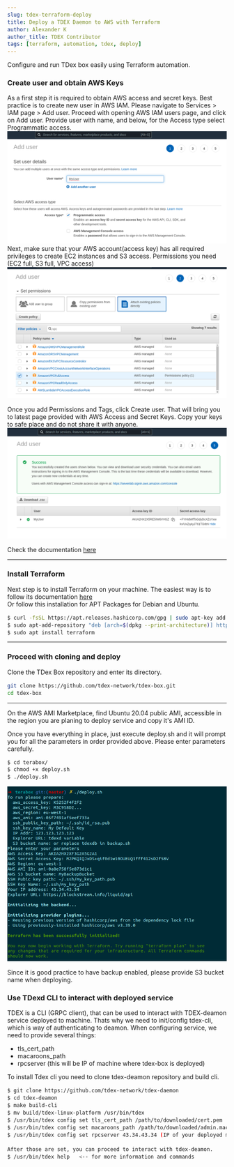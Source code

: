 ```yaml
---
slug: tdex-terraform-deploy
title: Deploy a TDEX Daemon to AWS with Terraform
author: Alexander K
author_title: TDEX Contributor
tags: [terraform, automation, tdex, deploy]
---
```


Configure and run TDex box easily using Terraform automation. 

<!--truncate-->

### Create user and obtain AWS Keys

As a first step it is required to obtain AWS access and secret keys. Best practice is to create new user in AWS IAM. 
Please navigate to Services > IAM page > Add user. 
Proceed with opening AWS IAM users page, and click on Add user. Provide user with name, and below, for the Access type select Programmatic access. ![Add User](../static/img/add-user.png)
Next, make sure that your AWS account(access key) has all required privileges to create EC2 instances and S3 access.
Permissions you need (EC2 full, S3 full, VPC access)
![Attach permissions](../static/img/attach-perms.png)

Once you add Permissions and Tags, click Create user. That will bring you to latest page provided with AWS Access and Secret Keys. 
Copy your keys to safe place and do not share it with anyone.
![Attach permissions](../static/img/user-keys.png)

Check the documentation [here](https://docs.aws.amazon.com/IAM/latest/UserGuide/id_users_create.html)

- - - - - 
### Install Terraform

Next step is to install Terraform on your machine.
The easiest way is to follow its documentation [here](https://www.terraform.io/docs/cli/install/apt.html) \
Or follow this installation for APT Packages for Debian and Ubuntu.
```sh
$ curl -fsSL https://apt.releases.hashicorp.com/gpg | sudo apt-key add -
$ sudo apt-add-repository "deb [arch=$(dpkg --print-architecture)] https://apt.releases.hashicorp.com $(lsb_release -cs) main"
$ sudo apt install terraform
```
- - - - - 
### Proceed with cloning and deploy
Clone the TDex Box repository and enter its directory. 
```sh
git clone https://github.com/tdex-network/tdex-box.git
cd tdex-box
```
- - - - - 

On the AWS AMI Marketplace, find Ubuntu 20.04 public AMI, accessible in the region you are planing to deploy service and copy it's AMI ID. 


Once you have everything in place, just execute deploy.sh and it will prompt you for all the parameters in order provided above. 
Please enter parameters carefully. 
```sh
$ cd terabox/
$ chmod +x deploy.sh
$ ./deploy.sh
```
![Deploy](../static/img/deploy.png)


Since it is good practice to have backup enabled, please provide S3 bucket name when deploying. 

### Use TDexd CLI to interact with deployed service

TDEX is a CLI (GRPC client), that can be used to interact with TDEX-deamon service deployed to machine. 
Thats why we need to init/config tdex-cli, which is way of authenticating to deamon. 
When configuring service, we need to provide several things:
 - tls_cert_path
 - macaroons_path
 - rpcserver (this will be IP of machine where tdex-box is deployed)

To install Tdex cli you need to clone tdex-deamon repository and build cli. 

```sh
$ git clone https://github.com/tdex-network/tdex-daemon
$ cd tdex-deamon
$ make build-cli
$ mv build/tdex-linux-platform /usr/bin/tdex
$ /usr/bin/tdex config set tls_cert_path /path/to/downloaded/cert.pem
$ /usr/bin/tdex config set macaroons_path /path/to/downloaded/admin.macaroon
$ /usr/bin/tdex config set rpcserver 43.34.43.34 (IP of your deployed machine)

After those are set, you can proceed to interact with tdex-deamon. 
$ /usr/bin/tdex help   <-- for more information and commands
```
